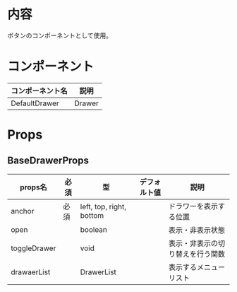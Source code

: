 # 内容

ボタンのコンポーネントとして使用。

# コンポーネント

|コンポーネント名|説明|
|---|---|
|DefaultDrawer|Drawer|

# Props

## BaseDrawerProps

|props名|必須|型|デフォルト値|説明|
|---|---|---|---|---|
|anchor|必須|left, top, right, bottom||ドラワーを表示する位置|
|open||boolean||表示・非表示状態|
|toggleDrawer||void||表示・非表示の切り替えを行う関数|
|drawaerList||DrawerList||表示するメニューリスト|
